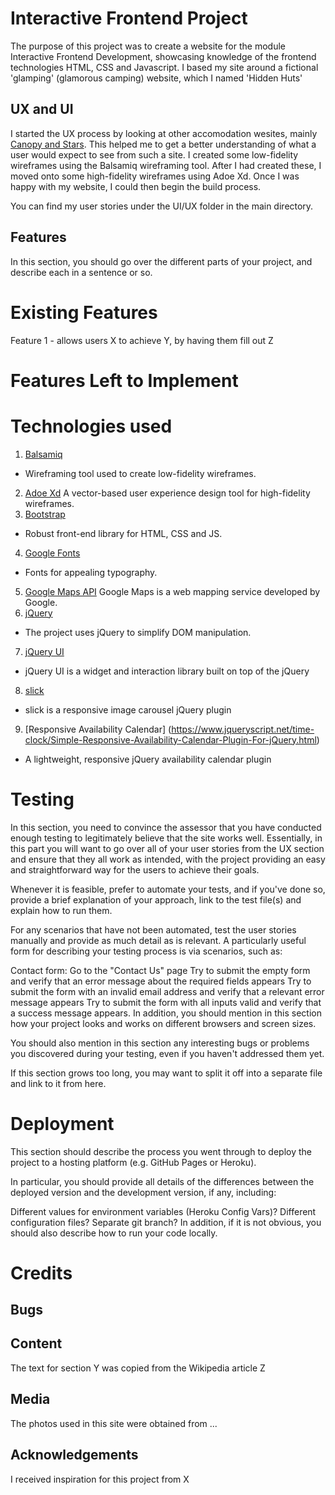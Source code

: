 # Interactive Frontend Project

The purpose of this project was to create a website for the module Interactive Frontend Development, showcasing knowledge of the frontend technologies HTML, CSS and Javascript. I based my site around a fictional 'glamping' (glamorous camping) website, which I named 'Hidden Huts'

## UX and UI
I started the UX process by looking at other accomodation wesites, mainly [Canopy and Stars](https://www.canopyandstars.co.uk/). This helped me to get a better understanding of what a user would expect to see from such a site.
I created some low-fidelity wireframes using the Balsamiq wireframing tool. After I had created these, I moved onto some high-fidelity wireframes using Adoe Xd. Once I was happy with my website, I could then begin the build process.

You can find my user stories under the UI/UX folder in the main directory.

## Features
In this section, you should go over the different parts of your project, and describe each in a sentence or so.

# Existing Features
Feature 1 - allows users X to achieve Y, by having them fill out Z

# Features Left to Implement

# Technologies used

1. [Balsamiq](https://balsamiq.com/)
* Wireframing tool used to create low-fidelity wireframes.
2. [Adoe Xd](https://www.adobe.com/uk/products/xd.html)
A vector-based user experience design tool for high-fidelity wireframes.
3. [Bootstrap](https://flask.palletsprojects.com/en/1.1.x/)
* Robust front-end library for HTML, CSS and JS.
4. [Google Fonts](https://fonts.google.com/)
*  Fonts for appealing typography.
5. [Google Maps API](https://developers.google.com/maps/documentation/javascript/overview)
Google Maps is a web mapping service developed by Google.
6. [jQuery](https://jquery.com/)
*  The project uses jQuery to simplify DOM manipulation.
7. [jQuery UI](https://jqueryui.com/)
*  jQuery UI is a widget and interaction library built on top of the jQuery
8. [slick](https://kenwheeler.github.io/slick/)
* slick is a responsive image carousel jQuery plugin
9. [Responsive Availability Calendar] (https://www.jqueryscript.net/time-clock/Simple-Responsive-Availability-Calendar-Plugin-For-jQuery.html)
* A lightweight, responsive jQuery availability calendar plugin

# Testing
In this section, you need to convince the assessor that you have conducted enough testing to legitimately believe that the site works well. Essentially, in this part you will want to go over all of your user stories from the UX section and ensure that they all work as intended, with the project providing an easy and straightforward way for the users to achieve their goals.

Whenever it is feasible, prefer to automate your tests, and if you've done so, provide a brief explanation of your approach, link to the test file(s) and explain how to run them.

For any scenarios that have not been automated, test the user stories manually and provide as much detail as is relevant. A particularly useful form for describing your testing process is via scenarios, such as:

Contact form:
Go to the "Contact Us" page
Try to submit the empty form and verify that an error message about the required fields appears
Try to submit the form with an invalid email address and verify that a relevant error message appears
Try to submit the form with all inputs valid and verify that a success message appears.
In addition, you should mention in this section how your project looks and works on different browsers and screen sizes.

You should also mention in this section any interesting bugs or problems you discovered during your testing, even if you haven't addressed them yet.

If this section grows too long, you may want to split it off into a separate file and link to it from here.

# Deployment
This section should describe the process you went through to deploy the project to a hosting platform (e.g. GitHub Pages or Heroku).

In particular, you should provide all details of the differences between the deployed version and the development version, if any, including:

Different values for environment variables (Heroku Config Vars)?
Different configuration files?
Separate git branch?
In addition, if it is not obvious, you should also describe how to run your code locally.

# Credits

## Bugs



## Content
The text for section Y was copied from the Wikipedia article Z

## Media
The photos used in this site were obtained from ...

## Acknowledgements
I received inspiration for this project from X